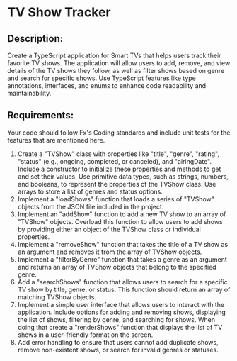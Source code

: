 # TV Show Tracker

## Description:
Create a TypeScript application for Smart TVs that helps users track their favorite TV shows. The application will allow users to add, remove, and view details of the TV shows they follow, as well as filter shows based on genre and search for specific shows. Use TypeScript features like type annotations, interfaces, and enums to enhance code readability and maintainability.

## Requirements:

Your code should follow Fx's Coding standards and include unit tests for the features that are mentioned here.

1. Create a "TVShow" class with properties like "title", "genre", "rating", "status" (e.g., ongoing, completed, or canceled), and "airingDate". Include a constructor to initialize these properties and methods to get and set their values. Use primitive data types, such as strings, numbers, and booleans, to represent the properties of the TVShow class. Use arrays to store a list of genres and status options.
2. Implement a "loadShows" function that loads a series of "TVShow" objects from the JSON file included in the project.
3. Implement an "addShow" function to add a new TV show to an array of "TVShow" objects. Overload this function to allow users to add shows by providing either an object of the TVShow class or individual properties.
4. Implement a "removeShow" function that takes the title of a TV show as an argument and removes it from the array of TVShow objects.
5. Implement a "filterByGenre" function that takes a genre as an argument and returns an array of TVShow objects that belong to the specified genre.
6. Add a "searchShows" function that allows users to search for a specific TV show by title, genre, or status. This function should return an array of matching TVShow objects.
7. Implement a simple user interface that allows users to interact with the application. Include options for adding and removing shows, displaying the list of shows, filtering by genre, and searching for shows. When doing that create a "renderShows" function that displays the list of TV shows in a user-friendly format on the screen.
9. Add error handling to ensure that users cannot add duplicate shows, remove non-existent shows, or search for invalid genres or statuses.

